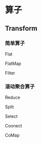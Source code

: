 # 算子

## Transform

### 简单算子

Flat

FlatMap

Filter

### 滚动聚合算子

Reduce

Split

Select

Coonect

CoMap
